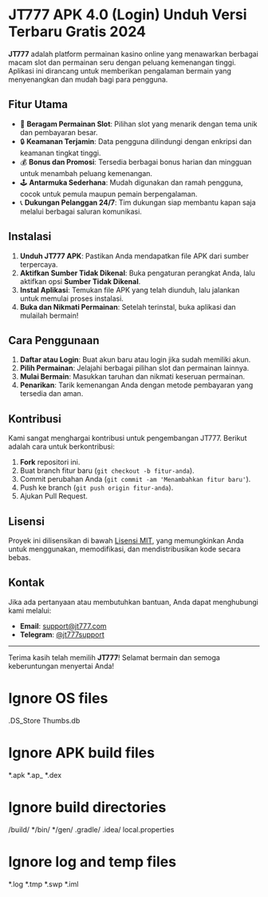 # JT777 APK 4.0 (Login) Unduh Versi Terbaru Gratis 2024

**JT777** adalah platform permainan kasino online yang menawarkan berbagai macam slot dan permainan seru dengan peluang kemenangan tinggi. Aplikasi ini dirancang untuk memberikan pengalaman bermain yang menyenangkan dan mudah bagi para pengguna.

## Fitur Utama

- 🎰 **Beragam Permainan Slot**: Pilihan slot yang menarik dengan tema unik dan pembayaran besar.
- 🔒 **Keamanan Terjamin**: Data pengguna dilindungi dengan enkripsi dan keamanan tingkat tinggi.
- 💰 **Bonus dan Promosi**: Tersedia berbagai bonus harian dan mingguan untuk menambah peluang kemenangan.
- 🕹️ **Antarmuka Sederhana**: Mudah digunakan dan ramah pengguna, cocok untuk pemula maupun pemain berpengalaman.
- 📞 **Dukungan Pelanggan 24/7**: Tim dukungan siap membantu kapan saja melalui berbagai saluran komunikasi.

## Instalasi

1. **Unduh JT777 APK**: Pastikan Anda mendapatkan file APK dari sumber terpercaya.
2. **Aktifkan Sumber Tidak Dikenal**: Buka pengaturan perangkat Anda, lalu aktifkan opsi **Sumber Tidak Dikenal**.
3. **Instal Aplikasi**: Temukan file APK yang telah diunduh, lalu jalankan untuk memulai proses instalasi.
4. **Buka dan Nikmati Permainan**: Setelah terinstal, buka aplikasi dan mulailah bermain!

## Cara Penggunaan

1. **Daftar atau Login**: Buat akun baru atau login jika sudah memiliki akun.
2. **Pilih Permainan**: Jelajahi berbagai pilihan slot dan permainan lainnya.
3. **Mulai Bermain**: Masukkan taruhan dan nikmati keseruan permainan.
4. **Penarikan**: Tarik kemenangan Anda dengan metode pembayaran yang tersedia dan aman.

## Kontribusi

Kami sangat menghargai kontribusi untuk pengembangan JT777. Berikut adalah cara untuk berkontribusi:

1. **Fork** repositori ini.
2. Buat branch fitur baru (`git checkout -b fitur-anda`).
3. Commit perubahan Anda (`git commit -am 'Menambahkan fitur baru'`).
4. Push ke branch (`git push origin fitur-anda`).
5. Ajukan Pull Request.

## Lisensi

Proyek ini dilisensikan di bawah [Lisensi MIT](LICENSE), yang memungkinkan Anda untuk menggunakan, memodifikasi, dan mendistribusikan kode secara bebas.

## Kontak

Jika ada pertanyaan atau membutuhkan bantuan, Anda dapat menghubungi kami melalui:

- **Email**: support@jt777.com
- **Telegram**: [@jt777support](https://t.me/jt777support)

---

Terima kasih telah memilih **JT777**! Selamat bermain dan semoga keberuntungan menyertai Anda!

# Ignore OS files
.DS_Store
Thumbs.db

# Ignore APK build files
*.apk
*.ap_
*.dex

# Ignore build directories
/build/
*/bin/
*/gen/
.gradle/
.idea/
local.properties

# Ignore log and temp files
*.log
*.tmp
*.swp
*.iml

